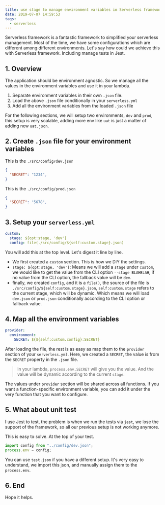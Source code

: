 ```yaml
---
title: use stage to manage environment variables in Serverless framework
date: 2019-07-07 14:59:53
tags:
  - serverless
---
```


Serverless framework is a fantastic framework to simplified your serverless management. Most of the time, we have some configurations which are different among different environments. Let's say how could we achieve this with Serverless framework. Including manage tests in Jest.

<!--more-->

## 1. Overview

The application should be environment agnostic. So we manage all the values in the environment variables and use it in your lambda.

1. Separate environment variables in their own `.json` file.
1. Load the above `.json` file conditionally in your `serverless.yml`
1. Add all the environment variables from the loaded `.json` file

For the following sections, we will setup two environments, `dev` and `prod`, this setup is very scalable, adding more env like `uat` is just a matter of adding new `uat.json`.

## 2. Create `.json` file for your environment variables

This is the `./src/config/dev.json`

```json
{
  "SECRET": "1234",
}
```

This is the `./src/config/prod.json`

```json
{
  "SECRET": "5678",
}
```

## 3. Setup your `serverless.yml`

```yml
custom:
  stage: ${opt:stage, 'dev'}
  config: file(./src/config/${self:custom.stage}.json)
```

You will add this at the top level. Let's digest it line by line.

- We first created a `custom` section. This is how we DIY the settings.
- `stage: ${opt:stage, 'dev'}`: Means we will add a `stage` under `custom`, we would like to get the value from the CLI option `--stage BLAHBLAH`, if no value from the CLI option, the fallback value will be `dev`.
- finally, we created `config`, and it is a `file()`, the source of the file is `./src/config/${self:custom.stage}.json`, `self:custom.stage` refers to the current stage, which will be dynamic. Which means we will load `dev.json` or `prod.json` conditionally according to the CLI option or fallback value.

## 4. Map all the environment variables

```yml
provider:
  environment:
    SECRET: ${${self:custom.config}:SECRET}
```

After loading the file, the rest is as easy as map them to the `provider` section of your `serverless.yml`. Here, we created a `SECRET`, the value is from the `SECRET` property in the `.json` file.

> In your lambda, `process.env.SECRET` will give you the value. And the value will be dynamic according to the current `stage`.

The values under `provider` section will be shared across all functions. If you want a function-specific environment variable, you can add it under the very function that you want to configure.

## 5. What about unit test

I use Jest to test, the problem is when we run the tests via `jest`, we lose the support of the framework, so all our previous setup is not working anymore.

This is easy to solve. At the top of your test.

```javascript
import config from "../config/dev.json";
process.env = config;
```

You can use `test.json` if you have a different setup. It's very easy to understand, we import this json, and manually assign them to the `process.env`.

## 6. End

Hope it helps.

